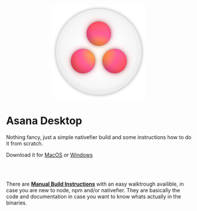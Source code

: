 <p align="center">
  <img src="https://github.com/cyanit/asana-desktop/blob/main/Icons/asana.png" width="256" height="256" />
</p>

# Asana Desktop
Nothing fancy, just a simple nativefier build and some instructions how to do it from scratch.

Download it for [MacOS](https://github.com/cyanit/asana-desktop/releases/download/1.0/asana-osx-v1.dmg) or [Windows](https://github.com/cyanit/asana-desktop/releases/download/1.0/asana-win-v1.zip)
   
<br>
<br>
   
There are **[Manual Build Instructions](https://github.com/cyanit/asana-desktop/blob/main/build%20instructions.md)** with an easy walktrough availible, in case you are new to node, npm and/or nativefier. They are basically the code and documentation in case you want to know whats actually in the binaries.
